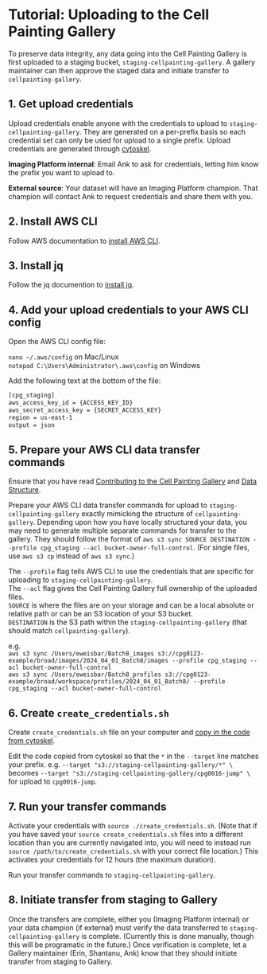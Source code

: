 # Tutorial: Uploading to the Cell Painting Gallery

To preserve data integrity, any data going into the Cell Painting Gallery is first uploaded to a staging bucket, `staging-cellpainting-gallery`.
A gallery maintainer can then approve the staged data and initiate transfer to `cellpainting-gallery`.

## 1. Get upload credentials

Upload credentials enable anyone with the credentials to upload to `staging-cellpainting-gallery`.
They are generated on a per-prefix basis so each credential set can only be used for upload to a single prefix.
Upload credentials are generated through [cytoskel](https://github.com/broadinstitute/cytoskel/tree/main).

**Imaging Platform internal**: Email Ank to ask for credentials, letting him know the prefix you want to upload to.

**External source**: Your dataset will have an Imaging Platform champion.
That champion will contact Ank to request credentials and share them with you.

## 2. Install AWS CLI

Follow AWS documentation to [install AWS CLI](https://docs.aws.amazon.com/cli/latest/userguide/getting-started-install.html).

## 3. Install jq

Follow the jq documention to [install jq](https://jqlang.github.io/jq/download/).

## 4. Add your upload credentials to your AWS CLI config

Open the AWS CLI config file:

`nano ~/.aws/config` on Mac/Linux  
`notepad C:\Users\Administrator\.aws\config` on Windows

Add the following text at the bottom of the file:

```bash
[cpg_staging]
aws_access_key_id = {ACCESS_KEY_ID}
aws_secret_access_key = {SECRET_ACCESS_KEY}
region = us-east-1
output = json
```

## 5. Prepare your AWS CLI data transfer commands

Ensure that you have read [Contributing to the Cell Painting Gallery](/documentation/contributing_to_cpg.md) and [Data Structure](/documentation/data_structure.md).

Prepare your AWS CLI data transfer commands for upload to `staging-cellpainting-gallery` exactly mimicking the structure of `cellpainting-gallery`.
Depending upon how you have locally structured your data, you may need to generate multiple separate commands for transfer to the gallery.
They should follow the format of `aws s3 sync SOURCE DESTINATION --profile cpg_staging --acl bucket-owner-full-control`.
(For single files, use `aws s3 cp` instead of `aws s3 sync`.)

The `--profile` flag tells AWS CLI to use the credentials that are specific for uploading to `staging-cellpainting-gallery`.  
The `--acl` flag gives the Cell Painting Gallery full ownership of the uploaded files.  
`SOURCE` is where the files are on your storage and can be a local absolute or relative path or can be an S3 location of your S3 bucket.  
`DESTINATION` is the S3 path within the `staging-cellpainting-gallery` (that should match `cellpainting-gallery`).

e.g.  
`aws s3 sync /Users/eweisbar/Batch8_images s3://cpg0123-example/broad/images/2024_04_01_Batch8/images --profile cpg_staging --acl bucket-owner-full-control`  
`aws s3 sync /Users/eweisbar/Batch8_profiles s3://cpg0123-example/broad/workspace/profiles/2024_04_01_Batch8/ --profile cpg_staging --acl bucket-owner-full-control`  

## 6. Create `create_credentials.sh`

Create `create_credentials.sh` file on your computer and [copy in the code from cytoskel](https://github.com/broadinstitute/cytoskel/blob/aws_docs/cytoskel/docs/access_cpg_staging.md#create-file-called-s3_credentialssh).

Edit the code copied from cytoskel so that the `*` in the `--target` line matches your prefix.
e.g.  `--target "s3://staging-cellpainting-gallery/*" \` becomes `--target "s3://staging-cellpainting-gallery/cpg0016-jump" \` for upload to `cpg0016-jump`.

## 7. Run your transfer commands

Activate your credentials with `source ./create_credentials.sh`.
(Note that if you have saved your `source create_credentials.sh` files into a different location than you are currently navigated into, you will need to instead run `source /path/to/create_credentials.sh` with your correct file location.)
This activates your credentials for 12 hours (the maximum duration).

Run your transfer commands to `staging-cellpainting-gallery`.

## 8. Initiate transfer from staging to Gallery

Once the transfers are complete, either you (Imaging Platform internal) or your data champion (if external) must verify the data transferred to `staging-cellpainting-gallery` is complete.
(Currently this is done manually, though this will be programatic in the future.)
Once verification is complete, let a Gallery maintainer (Erin, Shantanu, Ank) know that they should initiate transfer from staging to Gallery.
